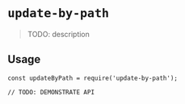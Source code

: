 # `update-by-path`

> TODO: description

## Usage

```
const updateByPath = require('update-by-path');

// TODO: DEMONSTRATE API
```
